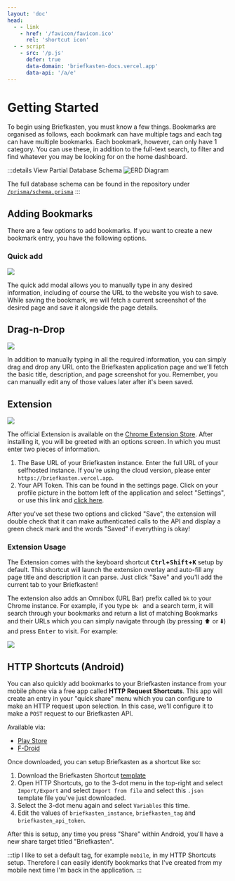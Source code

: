 ```yaml
---
layout: 'doc'
head:
  - - link
    - href: '/favicon/favicon.ico'
      rel: 'shortcut icon'
  - - script
    - src: '/p.js'
      defer: true
      data-domain: 'briefkasten-docs.vercel.app'
      data-api: '/a/e'
---
```


# Getting Started

To begin using Briefkasten, you must know a few things. Bookmarks are organised as follows, each bookmark can have multiple tags and each tag can have multiple bookmarks. Each bookmark, however, can only have 1 category. You can use these, in addition to the full-text search, to filter and find whatever you may be looking for on the home dashboard.

:::details View Partial Database Schema
![ERD Diagram](/screenshots/erd1.png)

The full database schema can be found in the repository under [`/prisma/schema.prisma`](https://github.com/ndom91/briefkasten/blob/main/prisma/schema.prisma)
:::

## Adding Bookmarks

There are a few options to add bookmarks. If you want to create a new bookmark entry, you have the following options.

### Quick add

![](/screenshots/quick-add1.png)

The quick add modal allows you to manually type in any desired information, including of course the URL to the website you wish to save. While saving the bookmark, we will fetch a current screenshot of the desired page and save it alongside the page details.

## Drag-n-Drop

![](/screenshots/dragndrop1.png)

In addition to manually typing in all the required information, you can simply drag and drop any URL onto the Briefkasten application page and we'll fetch the basic title, description, and page screenshot for you. Remember, you can manually edit any of those values later after it's been saved.

## Extension

![](/screenshots/extension1.png)

The official Extension is available on the [Chrome Extension Store](https://chrome.google.com/webstore/detail/briefkasten-bookmarks/aighkhofochfjejmhjfkgjfpkpgmjlnd). After installing it, you will be greeted with an options screen. In which you must enter two pieces of information.

1. The Base URL of your Briefkasten instance. Enter the full URL of your selfhosted instance. If you're using the cloud version, please enter `https://briefkasten.vercel.app`.
2. Your API Token. This can be found in the settings page. Click on your profile picture in the bottom left of the application and select "Settings", or use this link and [click here](https://briefkasten.vercel.app/settings).

After you've set these two options and clicked "Save", the extension will double check that it can make authenticated calls to the API and display a green check mark and the words "Saved" if everything is okay!

### Extension Usage

The Extension comes with the keyboard shortcut **<kbd>Ctrl</kbd>+<kbd>Shift</kbd>+<kbd>K</kbd>** setup by default. This shortcut will launch the extension overlay and auto-fill any page title and description it can parse. Just click "Save" and you'll add the current tab to your Briefkasten!

The extension also adds an Omnibox (URL Bar) prefix called `bk` to your Chrome instance. For example, if you type `bk ` and a search term, it will search through your bookmarks and return a list of matching Bookmarks and their URLs which you can simply navigate through (by pressing :arrow_up: or :arrow_down:) and press <kbd>Enter</kbd> to visit. For example:

![](/screenshots/extension2.png)

## HTTP Shortcuts (Android)

You can also quickly add bookmarks to your Briefkasten instance from your mobile phone via a free app called **HTTP Request Shortcuts**. This app will create an entry in your "quick share" menu which you can configure to make an HTTP request upon selection. In this case, we'll configure it to make a `POST` request to our Briefkasten API.

Available via:

- [Play Store](https://play.google.com/store/apps/details?id=ch.rmy.android.http_shortcuts&hl=en_US&gl=US)
- [F-Droid](https://f-droid.org/en/packages/ch.rmy.android.http_shortcuts/)

Once downloaded, you can setup Briefkasten as a shortcut like so:

1. Download the Briefkasten Shortcut [template](https://github.com/ndom91/briefkasten/blob/main/public/briefkasten_shortcut.json)
2. Open HTTP Shortcuts, go to the 3-dot menu in the top-right and select `Import/Export` and select `Import from file` and select this `.json` template file you've just downloaded.
3. Select the 3-dot menu again and select `Variables` this time.
4. Edit the values of `briefkasten_instance`, `briefkasten_tag` and `briefkasten_api_token`.

After this is setup, any time you press "Share" within Android, you'll have a new share target titled "Briefkasten".

:::tip
I like to set a default tag, for example `mobile`, in my HTTP Shortcuts setup. Therefore I can easily identify bookmarks that I've created from my mobile next time I'm back in the application.
:::
